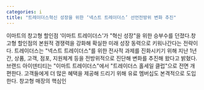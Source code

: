 ```yaml
---
categories: i
title: "트레이더스혁신 성장을 위한 ‘넥스트 트레이더스’ 선언전방위 변화 추진"
---
```

이마트의 창고형 할인점 ‘이마트 트레이더스’가 "혁신 성장"을 위한 승부수를 던졌다.창고형 할인점의 본원적 경쟁력을 강화해 확실한 미래 성장 동력으로 키워나간다는 전략이다. 트레이더스는 "넥스트 트레이더스"를 위한 전사적 과제를 진화시키기 위해 지난 1년간, 상품, 고객, 점포, 지원체계 등을 전방위적으로 진단해 변화를 추진해 왔다고 밝혔다.브랜드 아이덴티티는 "이마트 트레이더스"에서 "트레이더스 홀세일 클럽"으로 전면 개편한다. 고객들에게 더 많은 혜택을 제공해 드리기 위해 유료 멤버십도 본격적으로 도입한다. 창고형 매장의 핵심인